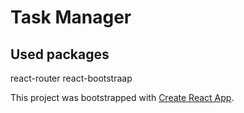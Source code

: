 # Task Manager

## Used packages
react-router
react-bootstraap

This project was bootstrapped with [Create React App](https://github.com/facebook/create-react-app).

